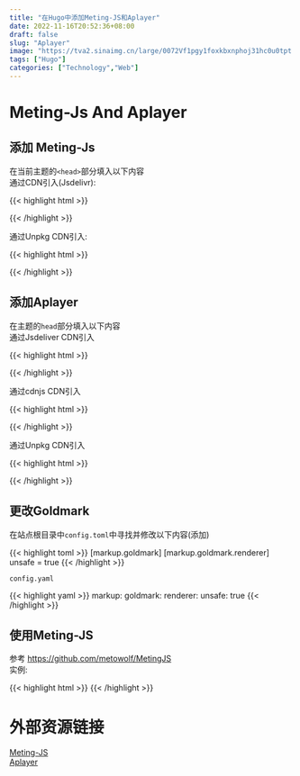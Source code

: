 ```yaml
---
title: "在Hugo中添加Meting-JS和Aplayer"
date: 2022-11-16T20:52:36+08:00
draft: false
slug: "Aplayer"
image: "https://tva2.sinaimg.cn/large/0072Vf1pgy1foxkbxnphoj31hc0u0tpt.jpg"
tags: ["Hugo"]
categories: ["Technology","Web"]
---
```

# Meting-Js And Aplayer
## 添加 Meting-Js
在当前主题的`<head>`部分填入以下内容  
通过CDN引入(Jsdelivr):

{{< highlight html >}}
<!-- require MetingJS -->
<script src="https://cdn.jsdelivr.net/npm/meting@2/dist/Meting.min.js"></script>
{{< /highlight >}}

通过Unpkg CDN引入:  

{{< highlight html >}}
<!-- require MetingJS -->
<script src="https://unpkg.com/meting@2.0.1/dist/Meting.min.js"></script>
{{< /highlight >}}

## 添加Aplayer
在主题的`head`部分填入以下内容  
通过Jsdeliver CDN引入  

{{< highlight html >}}
<!-- require APlayer -->
<link rel="stylesheet" href="https://cdn.jsdelivr.net/npm/aplayer/dist/APlayer.min.css">
<script src="https://cdn.jsdelivr.net/npm/aplayer/dist/APlayer.min.js"></script>
{{< /highlight >}}

通过cdnjs CDN引入  

{{< highlight html >}}
<!-- require APlayer -->
<link rel="stylesheet" href="https://cdnjs.cloudflare.com/ajax/libs/aplayer/1.10.1/APlayer.min.css">
<script src="https://cdnjs.cloudflare.com/ajax/libs/aplayer/1.10.1/APlayer.min.css"></script>
{{< /highlight >}}

通过Unpkg CDN引入

{{< highlight html >}}
<!-- require APlayer -->
<link rel="stylesheet" href="https://unpkg.com/aplayer@1.10.1/dist/APlayer.min.css">
<script src="https://unpkg.com/aplayer@1.10.1/dist/APlayer.min.js"></script>
{{< /highlight >}}

## 更改Goldmark
在站点根目录中`config.toml`中寻找并修改以下内容(添加)

{{< highlight toml >}}
  [markup.goldmark]
    [markup.goldmark.renderer]
      unsafe = true
{{< /highlight >}}

`config.yaml`

{{< highlight yaml >}}
markup:
    goldmark:
        renderer:
            unsafe: true
{{< /highlight >}}

## 使用Meting-JS
参考 https://github.com/metowolf/MetingJS  
实例:

{{< highlight html >}}
<meting-js server="netease" type="song" id="1889184941">
{{< /highlight >}}

# 外部资源链接
[Meting-JS](https://github.com/metowolf/MetingJS)  
[Aplayer](https://aplayer.js.org/#/)  

<meting-js server="netease" type="song" id="22707008">
